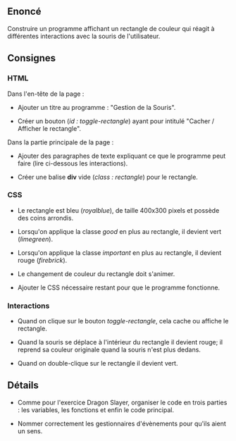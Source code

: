 ## Enoncé
 
Construire un programme affichant un rectangle de couleur qui réagit à différentes interactions avec la souris de l'utilisateur.
 
## Consignes
 
### HTML
 
Dans l'en-tête de la page :
 
* Ajouter un titre au programme : "Gestion de la Souris".

* Créer un bouton (*id : toggle-rectangle*) ayant pour intitulé "Cacher / Afficher le rectangle".
 
Dans la partie principale de la page :
 
* Ajouter des paragraphes de texte expliquant ce que le programme peut faire (lire ci-dessous les interactions).

* Créer une balise **div** vide (*class : rectangle*) pour le rectangle.
 
### CSS
 
* Le rectangle est bleu (*royalblue*), de taille 400x300 pixels et possède des coins arrondis.

* Lorsqu'on applique la classe *good* en plus au rectangle, il devient vert (*limegreen*).

* Lorsqu'on applique la classe *important* en plus au rectangle, il devient rouge (*firebrick*).

* Le changement de couleur du rectangle doit s'animer.

* Ajouter le CSS nécessaire restant pour que le programme fonctionne.
 
### Interactions
 
* Quand on clique sur le bouton *toggle-rectangle*, cela cache ou affiche le rectangle.

* Quand la souris se déplace à l'intérieur du rectangle il devient rouge; il reprend sa couleur originale quand la souris n'est plus dedans.

* Quand on double-clique sur le rectangle il devient vert.
 
## Détails
 
* Comme pour l'exercice Dragon Slayer, organiser le code en trois parties : les variables, les fonctions et enfin le code principal.

* Nommer correctement les gestionnaires d'évènements pour qu'ils aient un sens.
 